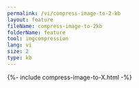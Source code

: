 ```yaml
---
permalink: /vi/compress-image-to-2-kb
layout: feature
fileName: compress-image-to-2kb
folderName: feature
tool: imgcompression
lang: vi
size: 2
type: kb
---
```


{%- include compress-image-to-X.html -%}
